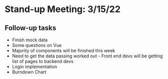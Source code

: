 # Stand-up Meeting: 3/15/22

## Follow-up tasks

- Finish mock data
- Some questions on Vue
- Majority of components will be finished this week
- Need to get the data passing worked out - Front end devs will be getting list of pages to backend devs
- Login implementation
- Burndown Chart